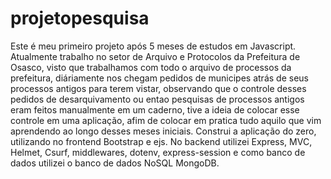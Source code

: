 # projetopesquisa
Este é meu primeiro projeto após 5 meses de estudos em Javascript. Atualmente trabalho no setor de Arquivo e Protocolos da Prefeitura de Osasco, visto que trabalhamos
com todo o arquivo de processos da prefeitura, diáriamente nos chegam pedidos de municipes atrás de seus processos antigos para terem vistar, observando que o controle
desses pedidos de desarquivamento ou entao pesquisas de processos antigos eram feitos manualmente em um caderno, tive a ideia de colocar esse controle em uma aplicação,
afim de colocar em pratica tudo aquilo que vim aprendendo ao longo desses meses iniciais. Construi a aplicação do zero, utilizando no frontend Bootstrap e ejs. No backend
utilizei Express, MVC, Helmet, Csurf, middlewares, dotenv, express-session e como banco de dados utilizei o banco de dados NoSQL MongoDB.

